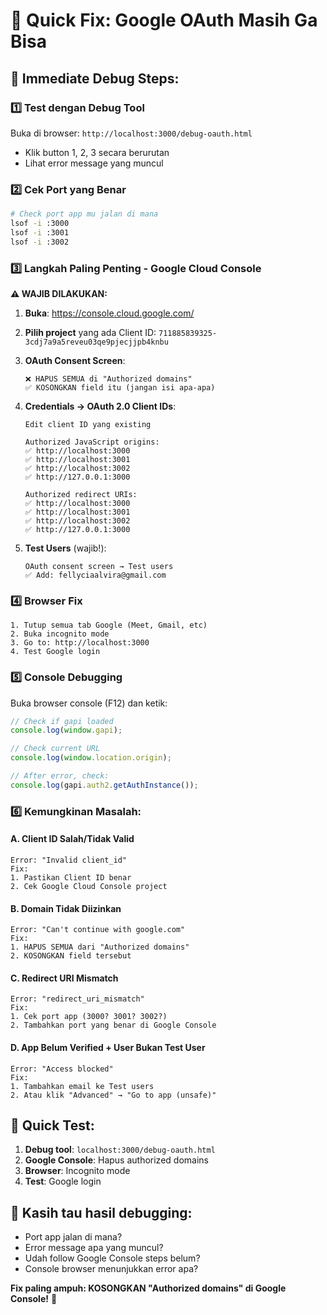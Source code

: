 # 🚨 Quick Fix: Google OAuth Masih Ga Bisa

## 🔧 Immediate Debug Steps:

### 1️⃣ **Test dengan Debug Tool**
Buka di browser: `http://localhost:3000/debug-oauth.html`
- Klik button 1, 2, 3 secara berurutan
- Lihat error message yang muncul

### 2️⃣ **Cek Port yang Benar**
```bash
# Check port app mu jalan di mana
lsof -i :3000
lsof -i :3001
lsof -i :3002
```

### 3️⃣ **Langkah Paling Penting - Google Cloud Console**

**⚠️ WAJIB DILAKUKAN:**

1. **Buka**: https://console.cloud.google.com/
2. **Pilih project** yang ada Client ID: `711885839325-3cdj7a9a5reveu03qe9pjecjjpb4knbu`
3. **OAuth Consent Screen**:
   ```
   ❌ HAPUS SEMUA di "Authorized domains"
   ✅ KOSONGKAN field itu (jangan isi apa-apa)
   ```

4. **Credentials → OAuth 2.0 Client IDs**:
   ```
   Edit client ID yang existing
   
   Authorized JavaScript origins:
   ✅ http://localhost:3000
   ✅ http://localhost:3001  
   ✅ http://localhost:3002
   ✅ http://127.0.0.1:3000
   
   Authorized redirect URIs:
   ✅ http://localhost:3000
   ✅ http://localhost:3001
   ✅ http://localhost:3002
   ✅ http://127.0.0.1:3000
   ```

5. **Test Users** (wajib!):
   ```
   OAuth consent screen → Test users
   ✅ Add: fellyciaalvira@gmail.com
   ```

### 4️⃣ **Browser Fix**
```
1. Tutup semua tab Google (Meet, Gmail, etc)
2. Buka incognito mode
3. Go to: http://localhost:3000
4. Test Google login
```

### 5️⃣ **Console Debugging**
Buka browser console (F12) dan ketik:
```javascript
// Check if gapi loaded
console.log(window.gapi);

// Check current URL
console.log(window.location.origin);

// After error, check:
console.log(gapi.auth2.getAuthInstance());
```

### 6️⃣ **Kemungkinan Masalah:**

#### A. **Client ID Salah/Tidak Valid**
```
Error: "Invalid client_id"
Fix: 
1. Pastikan Client ID benar
2. Cek Google Cloud Console project
```

#### B. **Domain Tidak Diizinkan**  
```
Error: "Can't continue with google.com"
Fix:
1. HAPUS SEMUA dari "Authorized domains"
2. KOSONGKAN field tersebut
```

#### C. **Redirect URI Mismatch**
```
Error: "redirect_uri_mismatch"
Fix:
1. Cek port app (3000? 3001? 3002?)
2. Tambahkan port yang benar di Google Console
```

#### D. **App Belum Verified + User Bukan Test User**
```
Error: "Access blocked"
Fix:
1. Tambahkan email ke Test users
2. Atau klik "Advanced" → "Go to app (unsafe)"
```

## 🎯 **Quick Test:**

1. **Debug tool**: `localhost:3000/debug-oauth.html`
2. **Google Console**: Hapus authorized domains
3. **Browser**: Incognito mode
4. **Test**: Google login

## 📱 **Kasih tau hasil debugging:**
- Port app jalan di mana?
- Error message apa yang muncul?
- Udah follow Google Console steps belum?
- Console browser menunjukkan error apa?

**Fix paling ampuh: KOSONGKAN "Authorized domains" di Google Console!** 🎯 